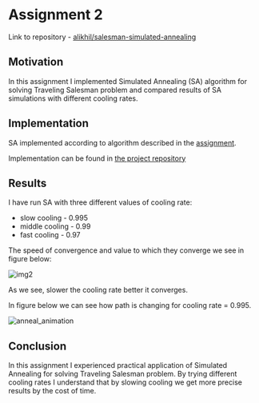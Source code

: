 # Assignment 2

Link to repository - [alikhil/salesman-simulated-annealing](https://github.com/alikhil/salesman-simulated-annealing)

## Motivation

In this assignment I implemented Simulated Annealing (SA) algorithm for solving Traveling Salesman problem and compared results of SA simulations with different cooling rates.

## Implementation

SA implemented according to algorithm described in the [assignment](https://hackmd.io/s/r1WGbzm6Q#). 

Implementation can be found in [the project repository](https://github.com/alikhil/salesman-simulated-annealing)

## Results

I have run SA with three different values of cooling rate:

- slow cooling - 0.995
- middle cooling - 0.99
- fast cooling - 0.97

The speed of convergence and value to which they converge we see in figure below:

![img2](https://user-images.githubusercontent.com/7482065/48836697-88bf9600-ed94-11e8-818c-40783c11c637.png)

As we see, slower the cooling rate better it converges.

In figure below we can see how path is changing for cooling rate = 0.995.

![anneal_animation](https://user-images.githubusercontent.com/7482065/48839813-bceb8480-ed9d-11e8-9e8c-b4f800eef46d.gif)

## Conclusion

In this assignment I experienced practical application of Simulated Annealing for solving Traveling Salesman problem. By trying different cooling rates I understand that by slowing cooling we get more precise results by the cost of time.